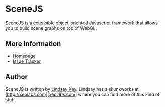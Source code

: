# SceneJS

SceneJS is a extensible object-oriented Javascript framework that allows you to build scene graphs
on top of WebGL.

## More Information

 - [Homepage][scenejs-home]
 - [Issue Tracker][scenejs-issues]

## Author

SceneJS is written by [Lindsay Kay][xeolabs-github]. Lindsay has a skunkworks at [http://xeolabs.com][xeolabs.com] where you can find more of this kind of stuff.

[scenejs-home]: http://scenejs.org
[scenejs-issues]: http://github.com/xeolabs/scenejs/issues
[xeolabs-github]: http://github.com/xeolabs
[xeolabs-home]: http://xeolabs.com